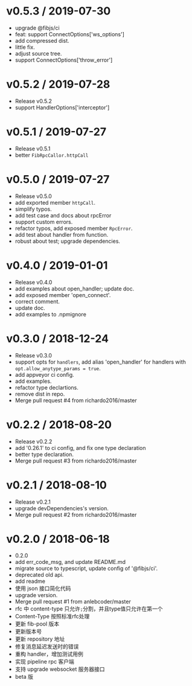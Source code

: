 
v0.5.3 / 2019-07-30
==================

  * upgrade @fibjs/ci
  * feat: support ConnectOptions['ws_options']
  * add compressed dist.
  * little fix.
  * adjust source tree.
  * support ConnectOptions['throw_error']

v0.5.2 / 2019-07-28
===================

  * Release v0.5.2
  * support HandlerOptions['interceptor']

v0.5.1 / 2019-07-27
===================

  * Release v0.5.1
  * better `FibRpcCallor.httpCall`

v0.5.0 / 2019-07-27
===================

  * Release v0.5.0
  * add exported member `httpCall`.
  * simplify typos.
  * add test case and docs about rpcError
  * support custom errors.
  * refactor typos, add exposed member `RpcError`.
  * add test about handler  from function.
  * robust about test; upgrade dependencies.

v0.4.0 / 2019-01-01
===================

  * Release v0.4.0
  * add examples about open_handler; update doc.
  * add exposed member 'open_connect'.
  * correct comment.
  * update doc.
  * add examples to .npmignore

v0.3.0 / 2018-12-24
===================

  * Release v0.3.0
  * support opts for `handlers`, add alias 'open_handler' for handlers with `opt.allow_anytype_params = true`.
  * add appveyor ci config.
  * add examples.
  * refactor type declartions.
  * remove dist in repo.
  * Merge pull request #4 from richardo2016/master

v0.2.2 / 2018-08-20
===================

  * Release v0.2.2
  * add '0.26.1' to ci config, and fix one type declaration
  * better type declaration.
  * Merge pull request #3 from richardo2016/master

v0.2.1 / 2018-08-10
===================

  * Release v0.2.1
  * upgrade devDependencies's version.
  * Merge pull request #2 from richardo2016/master

v0.2.0 / 2018-06-18
===================

  * 0.2.0
  * add err_code_msg, and update README.md
  * migrate source to typescript, update config of '@fibjs/ci'.
  * deprecated old api.
  * add readme
  * 使用 json 接口简化代码
  * upgrade version.
  * Merge pull request #1 from anlebcoder/master
  * rfc 中 content-type 只允许`;`分割，并且type值只允许在第一个
  * Content-Type 按照标准rfc处理
  * 更新 fib-pool 版本
  * 更新版本号
  * 更新 repository 地址
  * 修复消息延迟发送时的错误
  * 重构 handler，增加测试用例
  * 实现  pipeline rpc 客户端
  * 支持 upgrade websocket 服务器接口
  * beta 版
